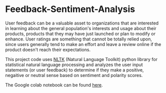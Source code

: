 # Feedback-Sentiment-Analysis

User feedback can be a valuable asset to organizations that are interested in learning about the general population's interests and usage about their products, products that they may have just launched or plan to modify or enhance. User ratings are something that cannot be totally relied upon, since users generally tend to make an effort and leave a review online if the product doesn't reach their expectations.

This project code uses [NLTK](https://www.nltk.org/#natural-language-toolkit) (Natural Language Toolkit) python library for statistical natural language processing and analyzes the user input statements (or user feedback) to determine if they make a positive, negaitive or neutral sense based on sentiment and polarity scores.

The Google colab notebook can be found [here](https://colab.research.google.com/github/ritvik-chebolu/Feedback-Sentiment-Analysis/blob/main/Realtime_Feedback_Sentiment_Analysis.ipynb).
